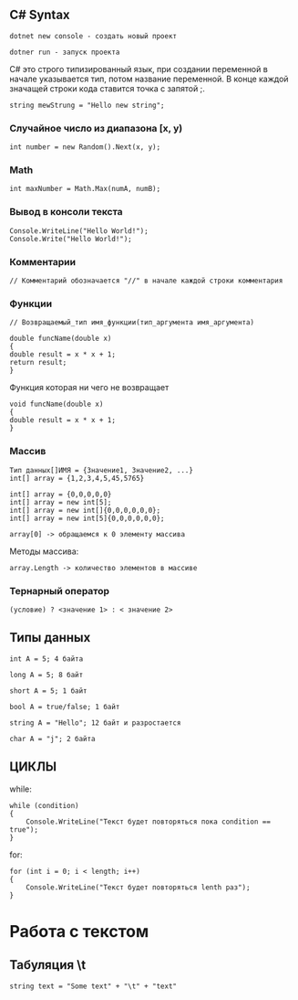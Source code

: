 ## C# Syntax

```
dotnet new console - создать новый проект
```

```
dotner run - запуск проекта
```

C# это строго типизированный язык, при создании переменной в начале указывается тип, потом название переменной. В конце каждой значащей строки кода ставится точка с запятой ;.
```
string mewStrung = "Hello new string";
```

### Случайное число из диапазона [x, y)
```
int number = new Random().Next(x, y);
```
### Math
```
int maxNumber = Math.Max(numA, numB);
```


### Вывод в консоли текста
```
Console.WriteLine("Hello World!");
Console.Write("Hello World!");
```
### Комментарии
```
// Комментарий обозначается "//" в начале каждой строки комментария
```
### Функции
```
// Возвращаемый_тип имя_функции(тип_аргумента имя_аргумента)

double funcName(double x)
{
double result = x * x + 1;
return result;
}
```
Функция которая ни чего не возвращает
```
void funcName(double x)
{
double result = x * x + 1;
}
```

### Массив

```
Тип данных[]ИМЯ = {Значение1, Значение2, ...}
int[] array = {1,2,3,4,5,45,5765}
```
```
int[] array = {0,0,0,0,0}
int[] array = new int[5];
int[] array = new int[]{0,0,0,0,0,0};
int[] array = new int[5]{0,0,0,0,0,0};
```
```
array[0] -> обращаемся к 0 элементу массива
```
Методы массива:
```
array.Length -> количество элементов в массиве

```

### Тернарный оператор

```
(условие) ? <значение 1> : < значение 2>
```
## Типы данных
```
int A = 5; 4 байта
```
```
long A = 5; 8 байт
```
```
short A = 5; 1 байт
```
```
bool A = true/false; 1 байт
```
```
string A = "Hello"; 12 байт и разростается
```
```
char A = "j"; 2 байта
```
## ЦИКЛЫ

while:
```
while (condition)
{
    Console.WriteLine("Текст будет повторяться пока condition == true");
}
```

for:
```
for (int i = 0; i < length; i++)
{
    Console.WriteLine("Текст будет повторяться lenth раз");
}
```

# Работа с текстом
## Табуляция \t
```
string text = "Some text" + "\t" + "text"
```
